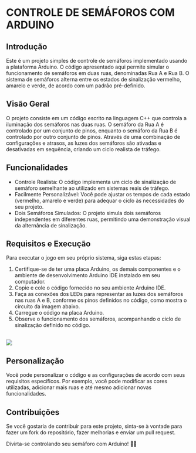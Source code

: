 # CONTROLE DE SEMÁFOROS COM ARDUINO

## Introdução

Este é um projeto simples de controle de semáforos implementado usando a plataforma Arduino. O código apresentado aqui permite simular o funcionamento de semáforos em duas ruas, denominadas Rua A e Rua B. O sistema de semáforos alterna entre os estados de sinalização vermelho, amarelo e verde, de acordo com um padrão pré-definido.

## Visão Geral

O projeto consiste em um código escrito na linguagem C++ que controla a iluminação dos semáforos nas duas ruas. O semáforo da Rua A é controlado por um conjunto de pinos, enquanto o semáforo da Rua B é controlado por outro conjunto de pinos. Através de uma combinação de configurações e atrasos, as luzes dos semáforos são ativadas e desativadas em sequência, criando um ciclo realista de tráfego.

## Funcionalidades

- Controle Realista: O código implementa um ciclo de sinalização de semáforo semelhante ao utilizado em sistemas reais de tráfego.
- Facilmente Personalizável: Você pode ajustar os tempos de cada estado (vermelho, amarelo e verde) para adequar o ciclo às necessidades do seu projeto.
- Dois Semáforos Simulados: O projeto simula dois semáforos independentes em diferentes ruas, permitindo uma demonstração visual da alternância de sinalização.

## Requisitos e Execução 

Para executar o jogo em seu próprio sistema, siga estas etapas:

1. Certifique-se de ter uma placa Arduino, os demais componentes e o ambiente de desenvolvimento Arduino IDE instalado em seu computador.
2. Copie e cole o código fornecido no seu ambiente Arduino IDE.
3. Faça as conexões dos LEDs para representar as luzes dos semáforos nas ruas A e B, conforme os pinos definidos no código, como mostra o circuito da imagem abaixo.
4. Carregue o código na placa Arduino.
5. Observe o funcionamento dos semáforos, acompanhando o ciclo de sinalização definido no código.

<br><img src="https://media.discordapp.net/attachments/1002050908156334082/1153109407752802385/Semaforo.png?width=1025&height=370">

## Personalização

Você pode personalizar o código e as configurações de acordo com seus requisitos específicos. Por exemplo, você pode modificar as cores utilizadas, adicionar mais ruas e até mesmo adicionar novas funcionalidades.

## Contribuições

Se você gostaria de contribuir para este projeto, sinta-se à vontade para fazer um fork do repositório, fazer melhorias e enviar um pull request.

Divirta-se controlando seu semáforo com Arduino! 🚦🚗
